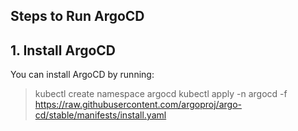 ## Steps to Run ArgoCD

## 1. Install ArgoCD

You can install ArgoCD by running:
> kubectl create namespace argocd
> kubectl apply -n argocd -f https://raw.githubusercontent.com/argoproj/argo-cd/stable/manifests/install.yaml
